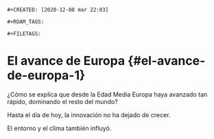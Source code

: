 ```{=org}
#+CREATED: [2020-12-08 mar 22:03]
```
```{=org}
#+ROAM_TAGS: 
```
```{=org}
#+FILETAGS: 
```
# El avance de Europa {#el-avance-de-europa-1}

¿Cómo se explica que desde la Edad Media Europa haya avanzado tan
rápido, dominando el resto del mundo?

Hasta el día de hoy, la innovación no ha dejado de crecer.

El entorno y el clima también influyó.
